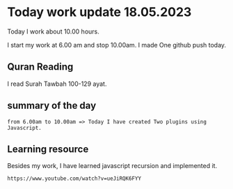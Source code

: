 # Today work update 18.05.2023

Today I work about 10.00 hours.

I start my work at 6.00 am and stop 10.00am.
I made One github push today.

## Quran Reading

I read Surah Tawbah 100-129 ayat.

## summary of the day

    from 6.00am to 10.00am => Today I have created Two plugins using Javascript.

## Learning resource

Besides my work, I have learned javascript recursion and implemented it.

    https://www.youtube.com/watch?v=ueJiRQK6FYY
